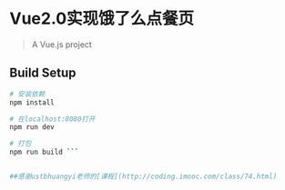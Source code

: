 # Vue2.0实现饿了么点餐页

> A Vue.js project

## Build Setup

``` bash
# 安装依赖
npm install

# 在localhost:8080打开
npm run dev

# 打包
npm run build ```


##感谢ustbhuangyi老师的[课程](http://coding.imooc.com/class/74.html)
